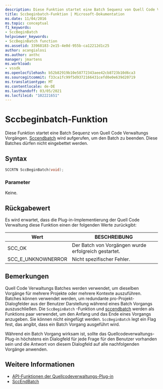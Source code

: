 ```yaml
---
description: Diese Funktion startet eine Batch Sequenz von Quell Code Verwaltungs Vorgängen.
title: Sccbeginbatch-Funktion | Microsoft-Dokumentation
ms.date: 11/04/2016
ms.topic: conceptual
f1_keywords:
- SccBeginBatch
helpviewer_keywords:
- SccBeginBatch function
ms.assetid: 33968183-2e15-4e0d-955b-ca12212d1c25
author: acangialosi
ms.author: anthc
manager: jmartens
ms.workload:
- vssdk
ms.openlocfilehash: b52b82919b10e58772343aee42cb8723b10d6ca3
ms.sourcegitcommit: f33ca1fc99f5d9372166431cefd0e0e639d20719
ms.translationtype: MT
ms.contentlocale: de-DE
ms.lasthandoff: 03/05/2021
ms.locfileid: "102221651"
---
```

# <a name="sccbeginbatch-function"></a>Sccbeginbatch-Funktion
Diese Funktion startet eine Batch Sequenz von Quell Code Verwaltungs Vorgängen. [Sccendbatch](../extensibility/sccendbatch-function.md) wird aufgerufen, um den Batch zu beenden. Diese Batches dürfen nicht eingebettet werden.

## <a name="syntax"></a>Syntax

```cpp
SCCRTN SccBeginBatch(void);
```

### <a name="parameters"></a>Parameter
 Keine.

## <a name="return-value"></a>Rückgabewert
 Es wird erwartet, dass die Plug-in-Implementierung der Quell Code Verwaltung diese Funktion einen der folgenden Werte zurückgibt:

|Wert|BESCHREIBUNG|
|-----------|-----------------|
|SCC_OK|Der Batch von Vorgängen wurde erfolgreich gestartet.|
|SCC_E_UNKNOWNERROR|Nicht spezifischer Fehler.|

## <a name="remarks"></a>Bemerkungen
 Quell Code Verwaltungs Batches werden verwendet, um dieselben Vorgänge für mehrere Projekte oder mehrere Kontexte auszuführen. Batches können verwendet werden, um redundante pro-Projekt-Dialogfelder aus der Benutzer Darstellung während eines Batch Vorgangs auszuschließen. Die `SccBeginBatch` -Funktion und [sccendbatch](../extensibility/sccendbatch-function.md) werden als Funktions paar verwendet, um den Anfang und das Ende eines Vorgangs anzugeben. Sie können nicht eingefügt werden. `SccBeginBatch` legt ein Flag fest, das angibt, dass ein Batch Vorgang ausgeführt wird.

 Während ein Batch Vorgang wirksam ist, sollte das Quellcodeverwaltungs-Plug-in höchstens ein Dialogfeld für jede Frage für den Benutzer vorhanden sein und die Antwort von diesem Dialogfeld auf alle nachfolgenden Vorgänge anwenden.

## <a name="see-also"></a>Weitere Informationen
- [API-Funktionen der Quellcodeverwaltungs-Plug-in](../extensibility/source-control-plug-in-api-functions.md)
- [SccEndBatch](../extensibility/sccendbatch-function.md)

